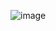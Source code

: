 ![image](https://user-images.githubusercontent.com/112846154/196116126-81fc1b1c-5399-4795-af85-b760713687d3.png)
